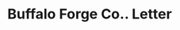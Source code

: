 ---
doi: 10.7916/D8BZ7J3D
date_other: '1889'
date_other_textual: '1889'
form: correspondence
genre:
- Letters (correspondence)
name:
- Buffalo Forge Co.
object_in_context_url: https://biggert.cul.columbia.edu/items/view/ave_biggert_00879
subject_hierarchical_geographic:
- Buffalo, New York, United States
subject_name:
- Buffalo Forge Co.
title: Buffalo Forge Co.. Letter
sort_title: Buffalo Forge Co.. Letter
call_number: ave_biggert_00879
coordinates:
- 42.90472222222222,-78.84944444444444
pid: ave_biggert_00879
identifiers: ave_biggert_00879
thumbnail: https://derivativo-2.library.columbia.edu/iiif/2/ldpd:345985/full/!256,256/0/native.jpg
permalink: "/items/ave_biggert_00879/"
layout: iiif-image-page
---